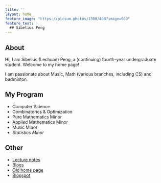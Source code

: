 ```yaml
---
title: ''
layout: home
feature_image: "https://picsum.photos/1300/400?image=989"
feature_text: |
  ## Sibelius Peng
---
```

## About
Hi, I am Sibelius (Lechuan) Peng, a (continuing) fourth-year undergraduate student. Welcome to my home page!

I am passionate about Music, Math (various branches, including CS) and badminton.

## My Program
- Computer Science  
- Combinatorics & Optimization
- Pure Mathematics Minor
- Applied Mathematics Minor
- Music Minor
- *Statistics Minor*

## Other
- [Lecture notes](https://notes.sibeliusp.com/)
- [Blogs](https://blog.sibeliusp.com/)
- [Old home page](old/)
- [Blogspot](https://sibeliuspeng.blogspot.com/)
